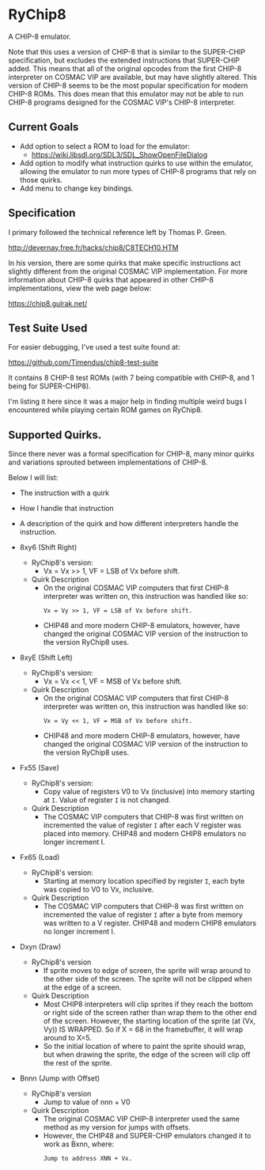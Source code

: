 # RyChip8
A CHIP-8 emulator. 

Note that this uses a version of CHIP-8 that is similar to
the SUPER-CHIP specification, but excludes the extended instructions that SUPER-CHIP
added. This means that all of the original opcodes from the first CHIP-8 interpreter on COSMAC VIP are available, but may have slightly altered. This version of CHIP-8 seems to be the most popular specification for modern CHIP-8 ROMs. This does mean
that this emulator may not be able to run CHIP-8 programs designed for the COSMAC VIP's CHIP-8 interpreter.


## Current Goals
- Add option to select a ROM to load for the emulator:
  - https://wiki.libsdl.org/SDL3/SDL_ShowOpenFileDialog
- Add option to modify what instruction quirks to use within the emulator, allowing the emulator to run more types of CHIP-8 programs that rely on those quirks.
- Add menu to change key bindings.


## Specification
I primary followed the technical reference left by Thomas P. Green. 

http://devernay.free.fr/hacks/chip8/C8TECH10.HTM

In his version, there are some quirks that make specific instructions act slightly different from the original COSMAC VIP implementation. For more information about CHIP-8 quirks that appeared in other CHIP-8 implementations, view the web page below:

https://chip8.gulrak.net/




## Test Suite Used
For easier debugging, I've used a test suite found at:

https://github.com/Timendus/chip8-test-suite

It contains 8 CHIP-8 test ROMs (with 7 being compatible with CHIP-8, and 1 being for SUPER-CHIP8).

I'm listing it here since it was a major help in finding multiple weird bugs I encountered while playing certain ROM games on RyChip8.


## Supported Quirks.
Since there never was a formal specification for CHIP-8, many minor quirks
and variations sprouted between implementations of CHIP-8. 


Below I will list:
  - The instruction with a quirk
  - How I handle that instruction
  - A description of the quirk and how different interpreters handle the instruction.


- 8xy6 (Shift Right)
  - RyChip8's version:
    - Vx = Vx >> 1, VF = LSB of Vx before shift.
  - Quirk Description
    - On the original COSMAC VIP computers that first CHIP-8 interpreter was written on, this instruction was handled like so: 
      ```
      Vx = Vy >> 1, VF = LSB of Vx before shift. 
      ```
    - CHIP48 and more modern CHIP-8 emulators, however, have changed the original COSMAC VIP version of the instruction to the version RyChip8 uses.
    

- 8xyE (Shift Left)
  - RyChip8's version:
    - Vx = Vx << 1, VF = MSB of Vx before shift.
  - Quirk Description
    - On the original COSMAC VIP computers that first CHIP-8 interpreter was written on, this instruction was handled like so: 
      ```
      Vx = Vy << 1, VF = MSB of Vx before shift. 
      ```
    - CHIP48 and more modern CHIP-8 emulators, however, have changed the original COSMAC VIP version of the instruction to the version RyChip8 uses.

- Fx55 (Save)
  - RyChip8's version:
    - Copy value of registers V0 to Vx (inclusive) into memory starting at `I`. Value of register `I` is not changed.
  - Quirk Description
    - The COSMAC VIP computers that CHIP-8 was first written on incremented the value of register `I` after each V register was placed into memory. CHIP48 and modern CHIP8 emulators no longer increment I.

- Fx65 (Load)
  - RyChip8's version:
    - Starting at memory location specified by register `I`, each byte was copied to V0 to Vx, inclusive.
  - Quirk Description
    - The COSMAC VIP computers that CHIP-8 was first written on incremented the value of register `I` after a byte from memory was written to a V register. CHIP48 and modern CHIP8 emulators no longer increment I.

- Dxyn (Draw) 
  - RyChip8's version
    - If sprite moves to edge of screen, the sprite will wrap around to the other side of the screen. The sprite will not be clipped when at the edge of a screen.
  - Quirk Description
    - Most CHIP8 interpreters will clip sprites if they reach the bottom or right side of the screen rather than wrap them to the other end of the screen. However, the starting location of the sprite (at (Vx, Vy)) IS WRAPPED. So if X = 68 in the framebuffer, it will wrap around to X=5.
    - So the initial location of where to paint the sprite should wrap, but when drawing the sprite, the edge of the screen will clip off the rest of the sprite.


- Bnnn (Jump with Offset)
  - RyChip8's version
    - Jump to value of nnn + V0
  - Quirk Description
    - The original COSMAC VIP CHIP-8 interpreter used the same method as my version for jumps with offsets. 
    - However, the CHIP48 and SUPER-CHIP emulators changed it to work as Bxnn, where:
      ```
      Jump to address XNN + Vx.
      ```



